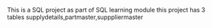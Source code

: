 This is a SQL project as part of SQL learning module
this project has 3 tables
supplydetails,partmaster,supppliermaster
